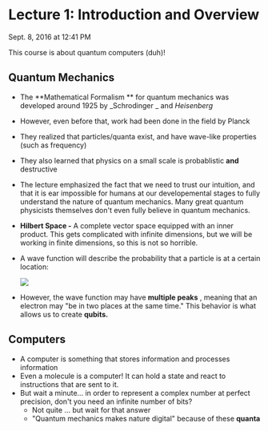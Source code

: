 # Lecture 1: Introduction and Overview

Sept. 8, 2016 at 12:41 PM

This course is about quantum computers (duh)!

## Quantum Mechanics

- The **Mathematical Formalism ** for quantum mechanics was developed around 1925 by _Schrodinger _ and _Heisenberg_ 
- However, even before that, work had been done in the field by Planck
- They realized that particles/quanta exist, and have wave-like properties (such as frequency)
- They also learned that physics on a small scale is probablistic **and** destructive
- The lecture emphasized the fact that we need to trust our intuition, and that it is ear impossible for humans at our developemental stages to fully understand the nature of quantum mechanics. Many great quantum physicists themselves don't even fully believe in quantum mechanics.
-  **Hilbert Space -** A complete vector space equipped with an inner product. This gets complicated with infinite dimensions, but we will be working in finite dimensions, so this is not so horrible.
- A wave function will describe the probability that a particle is at a certain location:

	![](http://abyss.uoregon.edu/~js/images/wave_function.gif)

- However, the wave function may have **multiple peaks** , meaning that an electron may "be in two places at the same time." This behavior is what allows us to create **qubits.** 

## Computers

- A computer is something that stores information and processes information
- Even a molecule is a computer! It can hold a state and react to instructions that are sent to it.
- But wait a minute... in order to represent a complex number at perfect precision, don't you need an infinite number of bits?
	- Not quite ... but wait for that answer
	- "Quantum mechanics makes nature digital" because of these **quanta**